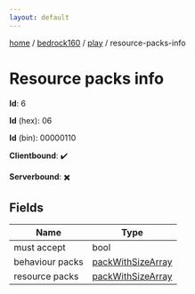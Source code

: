 ```yaml
---
layout: default
---
```


[home](/)  /  [bedrock160](/protocol/bedrock160)  /  [play](/protocol/bedrock160/play)  /  resource-packs-info

# Resource packs info

**Id**: 6

**Id** (hex): 06

**Id** (bin): 00000110

**Clientbound**: ✔️

**Serverbound**: ✖️

## Fields

Name | Type
---|---
must accept | bool
behaviour packs | [packWithSizeArray](/protocol/bedrock160/arrays)
resource packs | [packWithSizeArray](/protocol/bedrock160/arrays)


